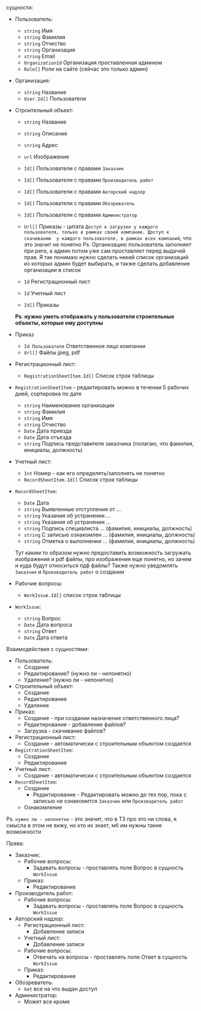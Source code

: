 сущности:
- Пользователь:
    - `string` Имя
    - `string` Фамилия
    - `string` Отчество
    - `string` Организация
    - `string` Email
    - `OrganizationId` Организация проставленная админом 
    - `Role[]` Роли на сайте (сейчас это только админ)

- Организация:
  - `string` Название
  - `User.Id[]` Пользователи

- Строительный объект:
   - `string` Название
   - `string` Описание
   - `string` Адрес
   - `url` Изображение 
   - `Id[]` Пользователи с правами `Заказчик`
   - `Id[]` Пользователи с правами `Производитель работ`
   - `Id[]` Пользователи с правами `Авторский надзор`
   - `Id[]` Пользователи с правами `Обозреватель`
   - `Id[]` Пользователи с правами `Администратор`
   - `Url[]` Приказы - цитата `Доступ к загрузке у каждого 
пользователя, только в рамках своей компании. Доступ к скачиванию 
у каждого пользователя, в рамках всех компаний`, что это значит 
не понятно 
Ps. Организацию пользователь заполняет при реге,
а админ потом уже сам проставляет перед выдачей прав.
Я так понимаю нужно сделать некий список организаций из которых
админ будет выбирать, и также сделать добавление организации в 
список

  - `Id` Регистрационный лист
  - `Id` Учетный лист
  - `Id[]` Приказы

  **Ps. нужно уметь отображать у пользователя строительные объекты, которые ему 
доступны**

- Приказ
  - `Id Пользователя` Ответственное лицо компании
  - `Url[]` Файлы jpeg, pdf

- Регистрационный лист:
  - `RegistrationSheetItem.Id[]` Список строк таблицы
- `RegistrationSheetItem` - редактировать можно в течении 5 
рабочих дней, сортировка по дате
  - `string` Наименование организации
  - `string` Фамилия
  - `string` Имя
  - `string` Отчество
  - `Date` Дата приезда 
  - `Date` Дата отъезда 
  - `string` Подпись представителя заказчика (полагаю, что фамилия, инициалы, должность)
- Учетный лист:
  - `Int` Номер - как его определять/заполнять не понятно
  - `RecordSheetItem.Id[]` Список строк таблицы
- `RecordSheetItem`:
  - `Date` Дата
  - `string` Выявленные отступления от ...
  - `string` Указания об устранении ...
  - `string` Указания об устранении ...
  - `string` Подпись специалиста ... (фамилия, инициалы, должность)
  - `string` С записью ознакомлен ... (фамилия, инициалы, должность)
  - `string` Отметка о выполнении ... (фамилия, инициалы, должность)

  Тут каким то образом нужно предоставить возможность загружать 
изображения и pdf файлы, про изображения еще понятно, но зачем
и куда будут относиться пдф файлы?
  Также нужно уведомлять `Заказчик` и `Производитель работ` о создании

- Рабочие вопросы:
  - `WorkIssue.Id[]` список строк таблицы
- `WorkIssue`:
  - `string` Вопрос
  - `Date` Дата вопроса
  - `string` Ответ
  - `Date` Дата ответа

Взаимодействия с сущностями:
- Пользователь:
  - Создание
  - Редактирование? (нужно ли - непонятно)
  - Удаление? (нужно ли - непонятно)
- Строительный объект:
  - Создание
  - Редактирование
  - Удаление
- Приказ:
  - Создание - при создании назначение ответственного лица?
  - Редактирование - добавление файлов?
  - Загрузка - скачивание файлов?
- Регистрационный лист:
  - Создание - автоматически с строительным объектом создается
- `RegistrationSheetItem`:
  - Создание
  - Редактирование
- Учетный лист:
  - Создание - автоматически с строительным объектом создается
- `RecordSheetItem`:
  - Создание
    - Редактирование - Редактировать можно до тех пор, пока с 
записью не ознакомится `Заказчик` или `Производитель работ`
  - Ознакомление
  
Ps. `нужно ли - непонятно` - это значит, что в ТЗ про это ни слова,
я смысла в этом не вижу, но кто их знает, мб им нужны такие
возможности

Права:
- Заказчик:
  - Рабочие вопросы:
    - Задавать вопросы - проставлять поле Вопрос в сущность `WorkIssue`
  - Приказ:
    - Редактирование
- Производитель работ:
  - Рабочие вопросы:
    - Задавать вопросы - проставлять поле Вопрос в сущность `WorkIssue`
- Авторский надзор:
  - Регистрационный лист:
    - Добавление записи
  - Учетный лист:
    - Добавление записи
  - Рабочие вопросы:
    - Отвечать на вопросы - проставлять поле Ответ в сущность `WorkIssue`
  - Приказ:
    - Редактирование
- Обозреватель:
  - `Get` все на что выдан доступ
- Администратор:
  - Может все кроме

